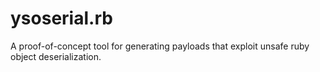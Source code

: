 # ysoserial.rb
A proof-of-concept tool for generating payloads that exploit unsafe ruby object deserialization.
